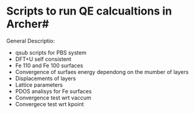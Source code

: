 # Scripts to run QE calcualtions in Archer#
General Descriptio: 
* qsub scripts for PBS system
* DFT+U self consistent
* Fe 110 and Fe 100 surfaces 
* Convergence of surfaes energy dependong on the mumber of layers
* Displacements of layers
* Lattice parameters
* PDOS analisys for Fe surfaces
* Convergence test wrt vaccum
* Convergece test wrt kpoint
